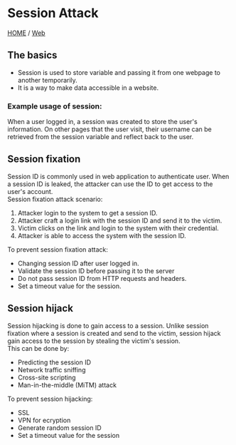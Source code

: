 # Session Attack
[HOME](/index.html) / [Web](/Web)

## The basics
<ul><li>Session is used to store variable and passing it from one webpage to another temporarily.</li>
		<li>It is a way to make data accessible in a website.</li></ul>
    
### Example usage of session:

When a user logged in, a session was created to store the user's information. On other pages that the user visit, their username can be retrieved from the session variable and reflect back to the user. 
    
## Session fixation
Session ID is commonly used in web application to authenticate user. When a session ID is leaked, the attacker can use the ID to get access to the user's account.\
Session fixation attack scenario:
		<ol><li>Attacker login to the system to get a session ID.</li>
			<li>Attacker craft a login link with the session ID and send it to the victim.</li>
			<li>Victim clicks on the link and login to the system with their credential.</li>
			<li>Attacker is able to access the system with the session ID.</li></ol>

To prevent session fixation attack:
		<ul><li>Changing session ID after user logged in.</li>
			<li>Validate the session ID before passing it to the server</li>
			<li>Do not pass session ID from HTTP requests and headers.</li>
			<li>Set a timeout value for the session.</li></ul>

## Session hijack
Session hijacking is done to gain access to a session. Unlike session fixation where a session is created and send to the victim, session hijack gain access to the session by stealing the victim's session.\
This can be done by:
<ul><li>Predicting the session ID</li>
		<li>Network traffic sniffing</li>
		<li>Cross-site scripting</li>
		<li>Man-in-the-middle (MiTM) attack</li></ul>
To prevent session hijacking:
<ul><li>SSL</li>
		<li>VPN for ecryption</li>
		<li>Generate random session ID</li>
		<li>Set a timeout value for the session</li></ul>
